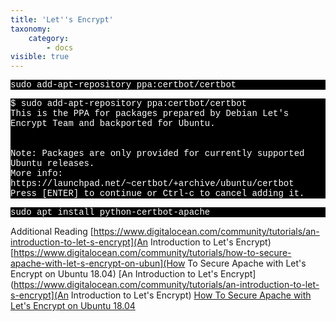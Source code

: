 ```yaml
---
title: 'Let''s Encrypt'
taxonomy:
    category:
        - docs
visible: true
---
```


<p style="font-family:Courier; color:white; background-color:black;">
sudo add-apt-repository ppa:certbot/certbot
    </p>
<p style="font-family:Courier; color:white; background-color:black;">   
$ sudo add-apt-repository ppa:certbot/certbot<br>
 This is the PPA for packages prepared by Debian Let's Encrypt Team and backported for Ubuntu.<br>
  <br>
<br>
Note: Packages are only provided for currently supported Ubuntu releases.<br>
 More info: https://launchpad.net/~certbot/+archive/ubuntu/certbot<br>
Press [ENTER] to continue or Ctrl-c to cancel adding it.
  </p>
  
  
 
 <p style="font-family:Courier; color:white; background-color:black;">
sudo apt install python-certbot-apache
</p>





Additional Reading
[https://www.digitalocean.com/community/tutorials/an-introduction-to-let-s-encrypt](An Introduction to Let's Encrypt)
[https://www.digitalocean.com/community/tutorials/how-to-secure-apache-with-let-s-encrypt-on-ubun](How To Secure Apache with Let's Encrypt on Ubuntu 18.04)
[An Introduction to Let's Encrypt](https://www.digitalocean.com/community/tutorials/an-introduction-to-let-s-encrypt](An Introduction to Let's Encrypt)
[How To Secure Apache with Let's Encrypt on Ubuntu 18.04](https://www.digitalocean.com/community/tutorials/how-to-secure-nginx-with-let-s-encrypt-on-ubuntu-18-04)
